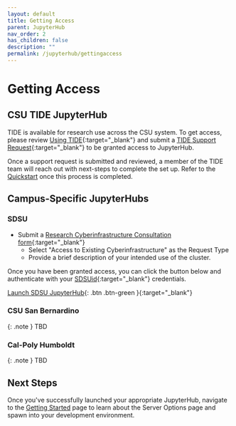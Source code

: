 ```yaml
---
layout: default
title: Getting Access
parent: JupyterHub
nav_order: 2
has_children: false
description: ""
permalink: /jupyterhub/gettingaccess
---
```


# Getting Access

## CSU TIDE JupyterHub
TIDE is available for research use across the CSU system. To get access, please review [Using TIDE](https://tide.sdsu.edu/usingtide/){:target="_blank"} and submit a [TIDE Support Request](https://tide.sdsu.edu/tide-support-request/){:target="_blank"} to be granted access to JupyterHub.

Once a support request is submitted and reviewed, a member of the TIDE team will reach out with next-steps to complete the set up. Refer to the [Quickstart](/jupyterhub/quickstart) once this process is completed.

## Campus-Specific JupyterHubs

### SDSU
- Submit a [Research Cyberinfrastructure Consultation form](https://sdsu.service-now.com/sp?id=sc_cat_item&sys_id=029639611bb825505764fd1b1e4bcb3a&sysparm_category=29ac153fdbbf4c9024094672399619e9){:target="_blank"}
    - Select "Access to Existing Cyberinfrastructure" as the Request Type
    - Provide a brief description of your intended use of the cluster.

Once you have been granted access, you can click the button below and authenticate with your [SDSUid](https://it.sdsu.edu/sdsuid){:target="_blank"} credentials.

[Launch SDSU JupyterHub](https://jupyterhub-research.sdsu.edu){: .btn .btn-green }{:target="_blank"}

### CSU San Bernardino

{: .note } 
TBD

### Cal-Poly Humboldt

{: .note }
TBD

## Next Steps
Once you've successfully launched your appropriate JupyterHub, navigate to the [Getting Started](/jupyterhub/gettingstarted) page to learn about the Server Options page and spawn into your development environment.